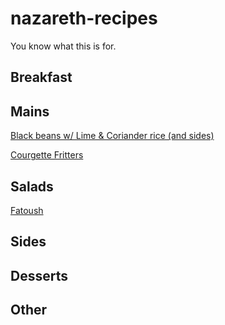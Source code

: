 # nazareth-recipes
You know what this is for.

## Breakfast

## Mains

[Black beans w/ Lime & Coriander rice (and sides)](black-beans.md)

[Courgette Fritters](./recipes/main/courgette_arabic_cheese_fritters.md)


## Salads
[Fatoush](Fatoush.md)

## Sides

## Desserts

## Other
